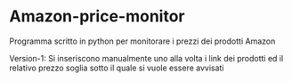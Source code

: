 # Amazon-price-monitor
Programma scritto in python per monitorare i prezzi dei prodotti Amazon

Version-1: Si inseriscono manualmente uno alla volta i link dei prodotti ed il relativo prezzo soglia sotto il quale si vuole essere avvisati 
